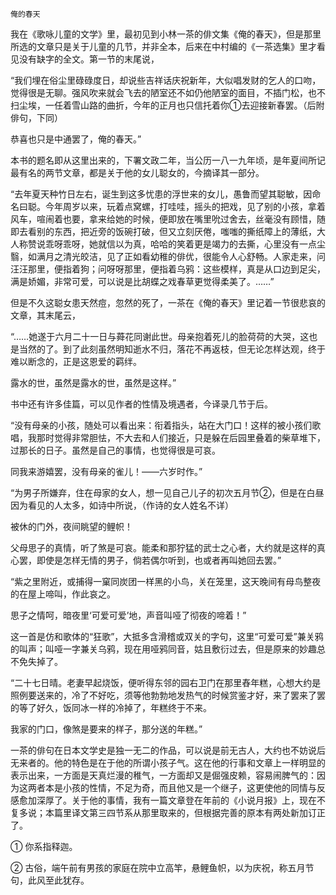     俺的春天 

   我在《歌咏儿童的文学》里，最初见到小林一茶的俳文集《俺的春天》，但是那里所选的文章只是关于儿童的几节，并非全本，后来在中村编的《一茶选集》里才看见没有缺字的全文。第一节的末尾说，

   “我们埋在俗尘里碌碌度日，却说些吉祥话庆祝新年，大似唱发财的乞人的口吻，觉得很是无聊。强风吹来就会飞去的陋室还不如仍他陋室的面目，不插门松，也不扫尘埃，一任着雪山路的曲折，今年的正月也只信托着你①去迎接新春罢。（后附俳句，下同）

   恭喜也只是中通罢了，俺的春天。”

   本书的题名即从这里出来的，下署文政二年，当公历一八一九年顷，是年夏间所记最有名的两节文章，都是关于他的女儿聪女的，今摘译其一部分。

   “去年夏天种竹日左右，诞生到这多忧患的浮世来的女儿，愚鲁而望其聪敏，因命名曰聪。今年周岁以来，玩着点窝螺，打哇哇，摇头的把戏，见了别的小孩，拿着风车，喧闹着也要，拿来给她的时候，便即放在嘴里吮过舍去，丝毫没有顾惜，随即去看别的东西，把近旁的饭碗打破，但又立刻厌倦，嗤嗤的撕纸障上的薄纸，大人称赞说乖呀乖呀，她就信以为真，哈哈的笑着更是竭力的去撕，心里没有一点尘翳，如满月之清光皎洁，见了正如看幼稚的俳优，很能令人心舒畅。人家走来，问汪汪那里，便指着狗；问呀呀那里，便指着乌鸦：这些模样，真是从口边到足尖，满是娇媚，非常可爱，可以说是比胡蝶之戏春草更觉得柔美了。……”

   但是不久这聪女患天然痘，忽然的死了，一茶在《俺的春天》里记着一节很悲哀的文章，其末尾云，

   “……她遂于六月二十一日与蕣花同谢此世。母亲抱着死儿的脸荷荷的大哭，这也是当然的了。到了此刻虽然明知逝水不归，落花不再返枝，但无论怎样达观，终于难以断念的，正是这恩爱的羁绊。

   露水的世，虽然是露水的世，虽然是这样。”

   书中还有许多佳篇，可以见作者的性情及境遇者，今译录几节于后。

   “没有母亲的小孩，随处可以看出来：衔着指头，站在大门口！这样的被小孩们歌唱，我那时觉得非常胆怯，不大去和人们接近，只是躲在后园里叠着的柴草堆下，过那长的日子。虽然是自己的事情，也觉得很是可哀。

   同我来游嬉罢，没有母亲的雀儿！——六岁时作。”

   “为男子所嫌弃，住在母家的女人，想一见自己儿子的初次五月节②，但是在白昼因为看见的人太多，如诗中所说，（作诗的女人姓名不详）

   被休的门外，夜间眺望的鲤帜！

   父母思子的真情，听了煞是可哀。能柔和那狞猛的武士之心者，大约就是这样的真心罢，即使是怎样无情的男子，倘若偶尔听到，也或者再叫她回去罢。”

   “紫之里附近，或捕得一窠同炭团一样黑的小鸟，关在笼里，这天晚间有母鸟整夜的在屋上啼叫，作此哀之。

   思子之情呵，暗夜里‘可爱可爱’地，声音叫哑了彻夜的啼着！”

   这一首是仿和歌体的“狂歌”，大抵多含滑稽或双关的字句，这里“可爱可爱”兼关鸦的叫声；叫哑一字兼关乌鸦，现在用哑鸦同音，姑且敷衍过去，但是原来的妙趣总不免失掉了。

   “二十七日晴。老妻早起烧饭，便听得东邻的园右卫门在那里舂年糕，心想大约是照例要送来的，冷了不好吃，须等他勃勃地发热气的时候赏鉴才好，来了罢来了罢的等了好久，饭同冰一样的冷掉了，年糕终于不来。

   我家的门口，像煞是要来的样子，那分送的年糕。”

   一茶的俳句在日本文学史是独一无二的作品，可以说是前无古人，大约也不妨说后无来者的。他的特色是在于他的所谓小孩子气。这在他的行事和文章上一样明显的表示出来，一方面是天真烂漫的稚气，一方面却又是倔强皮赖，容易闹脾气的：因为这两者本是小孩的性情，不足为奇，而且他又是一个继子，这更使他的同情与反感愈加深厚了。关于他的事情，我有一篇文章登在年前的《小说月报》上，现在不复多说；本篇里译文第三四节系从那里取来的，但根据完善的原本有两处新加订正了。

   ① 你系指释迦。

   ② 古俗，端午前有男孩的家庭在院中立高竿，悬鲤鱼帜，以为庆祝，称五月节句，此风至此犹存。

